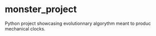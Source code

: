 # monster_project
Python project showcasing evolutionnary algorythm meant to produc mechanical clocks.

